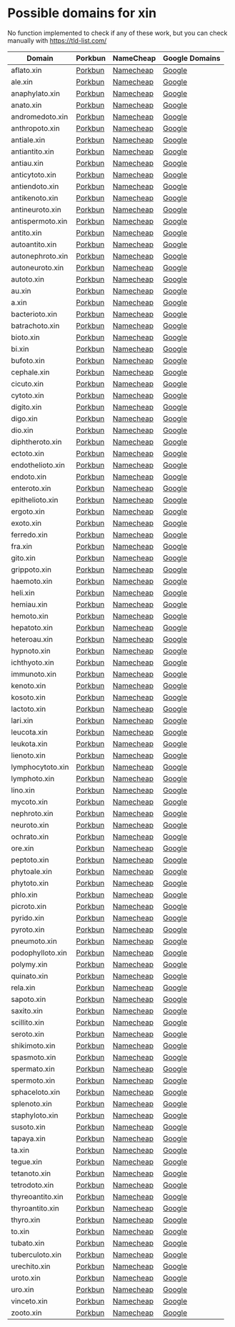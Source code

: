 # Possible domains for xin

No function implemented to check if any of these work, but you can check manually with https://tld-list.com/

| Domain | Porkbun | NameCheap | Google Domains |
|---|---|---|---|
| aflato.xin | [Porkbun](https://porkbun.com/checkout/search?prb=e814663da1&tlds=&idnLanguage=&search=search&q=aflato.xin) | [Namecheap](https://www.namecheap.com/domains/registration/results/?domain=aflato.xin) | [Google](https://domains.google.com/registrar/search?searchTerm=aflato.xin) |
| ale.xin | [Porkbun](https://porkbun.com/checkout/search?prb=e814663da1&tlds=&idnLanguage=&search=search&q=ale.xin) | [Namecheap](https://www.namecheap.com/domains/registration/results/?domain=ale.xin) | [Google](https://domains.google.com/registrar/search?searchTerm=ale.xin) |
| anaphylato.xin | [Porkbun](https://porkbun.com/checkout/search?prb=e814663da1&tlds=&idnLanguage=&search=search&q=anaphylato.xin) | [Namecheap](https://www.namecheap.com/domains/registration/results/?domain=anaphylato.xin) | [Google](https://domains.google.com/registrar/search?searchTerm=anaphylato.xin) |
| anato.xin | [Porkbun](https://porkbun.com/checkout/search?prb=e814663da1&tlds=&idnLanguage=&search=search&q=anato.xin) | [Namecheap](https://www.namecheap.com/domains/registration/results/?domain=anato.xin) | [Google](https://domains.google.com/registrar/search?searchTerm=anato.xin) |
| andromedoto.xin | [Porkbun](https://porkbun.com/checkout/search?prb=e814663da1&tlds=&idnLanguage=&search=search&q=andromedoto.xin) | [Namecheap](https://www.namecheap.com/domains/registration/results/?domain=andromedoto.xin) | [Google](https://domains.google.com/registrar/search?searchTerm=andromedoto.xin) |
| anthropoto.xin | [Porkbun](https://porkbun.com/checkout/search?prb=e814663da1&tlds=&idnLanguage=&search=search&q=anthropoto.xin) | [Namecheap](https://www.namecheap.com/domains/registration/results/?domain=anthropoto.xin) | [Google](https://domains.google.com/registrar/search?searchTerm=anthropoto.xin) |
| antiale.xin | [Porkbun](https://porkbun.com/checkout/search?prb=e814663da1&tlds=&idnLanguage=&search=search&q=antiale.xin) | [Namecheap](https://www.namecheap.com/domains/registration/results/?domain=antiale.xin) | [Google](https://domains.google.com/registrar/search?searchTerm=antiale.xin) |
| antiantito.xin | [Porkbun](https://porkbun.com/checkout/search?prb=e814663da1&tlds=&idnLanguage=&search=search&q=antiantito.xin) | [Namecheap](https://www.namecheap.com/domains/registration/results/?domain=antiantito.xin) | [Google](https://domains.google.com/registrar/search?searchTerm=antiantito.xin) |
| antiau.xin | [Porkbun](https://porkbun.com/checkout/search?prb=e814663da1&tlds=&idnLanguage=&search=search&q=antiau.xin) | [Namecheap](https://www.namecheap.com/domains/registration/results/?domain=antiau.xin) | [Google](https://domains.google.com/registrar/search?searchTerm=antiau.xin) |
| anticytoto.xin | [Porkbun](https://porkbun.com/checkout/search?prb=e814663da1&tlds=&idnLanguage=&search=search&q=anticytoto.xin) | [Namecheap](https://www.namecheap.com/domains/registration/results/?domain=anticytoto.xin) | [Google](https://domains.google.com/registrar/search?searchTerm=anticytoto.xin) |
| antiendoto.xin | [Porkbun](https://porkbun.com/checkout/search?prb=e814663da1&tlds=&idnLanguage=&search=search&q=antiendoto.xin) | [Namecheap](https://www.namecheap.com/domains/registration/results/?domain=antiendoto.xin) | [Google](https://domains.google.com/registrar/search?searchTerm=antiendoto.xin) |
| antikenoto.xin | [Porkbun](https://porkbun.com/checkout/search?prb=e814663da1&tlds=&idnLanguage=&search=search&q=antikenoto.xin) | [Namecheap](https://www.namecheap.com/domains/registration/results/?domain=antikenoto.xin) | [Google](https://domains.google.com/registrar/search?searchTerm=antikenoto.xin) |
| antineuroto.xin | [Porkbun](https://porkbun.com/checkout/search?prb=e814663da1&tlds=&idnLanguage=&search=search&q=antineuroto.xin) | [Namecheap](https://www.namecheap.com/domains/registration/results/?domain=antineuroto.xin) | [Google](https://domains.google.com/registrar/search?searchTerm=antineuroto.xin) |
| antispermoto.xin | [Porkbun](https://porkbun.com/checkout/search?prb=e814663da1&tlds=&idnLanguage=&search=search&q=antispermoto.xin) | [Namecheap](https://www.namecheap.com/domains/registration/results/?domain=antispermoto.xin) | [Google](https://domains.google.com/registrar/search?searchTerm=antispermoto.xin) |
| antito.xin | [Porkbun](https://porkbun.com/checkout/search?prb=e814663da1&tlds=&idnLanguage=&search=search&q=antito.xin) | [Namecheap](https://www.namecheap.com/domains/registration/results/?domain=antito.xin) | [Google](https://domains.google.com/registrar/search?searchTerm=antito.xin) |
| autoantito.xin | [Porkbun](https://porkbun.com/checkout/search?prb=e814663da1&tlds=&idnLanguage=&search=search&q=autoantito.xin) | [Namecheap](https://www.namecheap.com/domains/registration/results/?domain=autoantito.xin) | [Google](https://domains.google.com/registrar/search?searchTerm=autoantito.xin) |
| autonephroto.xin | [Porkbun](https://porkbun.com/checkout/search?prb=e814663da1&tlds=&idnLanguage=&search=search&q=autonephroto.xin) | [Namecheap](https://www.namecheap.com/domains/registration/results/?domain=autonephroto.xin) | [Google](https://domains.google.com/registrar/search?searchTerm=autonephroto.xin) |
| autoneuroto.xin | [Porkbun](https://porkbun.com/checkout/search?prb=e814663da1&tlds=&idnLanguage=&search=search&q=autoneuroto.xin) | [Namecheap](https://www.namecheap.com/domains/registration/results/?domain=autoneuroto.xin) | [Google](https://domains.google.com/registrar/search?searchTerm=autoneuroto.xin) |
| autoto.xin | [Porkbun](https://porkbun.com/checkout/search?prb=e814663da1&tlds=&idnLanguage=&search=search&q=autoto.xin) | [Namecheap](https://www.namecheap.com/domains/registration/results/?domain=autoto.xin) | [Google](https://domains.google.com/registrar/search?searchTerm=autoto.xin) |
| au.xin | [Porkbun](https://porkbun.com/checkout/search?prb=e814663da1&tlds=&idnLanguage=&search=search&q=au.xin) | [Namecheap](https://www.namecheap.com/domains/registration/results/?domain=au.xin) | [Google](https://domains.google.com/registrar/search?searchTerm=au.xin) |
| a.xin | [Porkbun](https://porkbun.com/checkout/search?prb=e814663da1&tlds=&idnLanguage=&search=search&q=a.xin) | [Namecheap](https://www.namecheap.com/domains/registration/results/?domain=a.xin) | [Google](https://domains.google.com/registrar/search?searchTerm=a.xin) |
| bacterioto.xin | [Porkbun](https://porkbun.com/checkout/search?prb=e814663da1&tlds=&idnLanguage=&search=search&q=bacterioto.xin) | [Namecheap](https://www.namecheap.com/domains/registration/results/?domain=bacterioto.xin) | [Google](https://domains.google.com/registrar/search?searchTerm=bacterioto.xin) |
| batrachoto.xin | [Porkbun](https://porkbun.com/checkout/search?prb=e814663da1&tlds=&idnLanguage=&search=search&q=batrachoto.xin) | [Namecheap](https://www.namecheap.com/domains/registration/results/?domain=batrachoto.xin) | [Google](https://domains.google.com/registrar/search?searchTerm=batrachoto.xin) |
| bioto.xin | [Porkbun](https://porkbun.com/checkout/search?prb=e814663da1&tlds=&idnLanguage=&search=search&q=bioto.xin) | [Namecheap](https://www.namecheap.com/domains/registration/results/?domain=bioto.xin) | [Google](https://domains.google.com/registrar/search?searchTerm=bioto.xin) |
| bi.xin | [Porkbun](https://porkbun.com/checkout/search?prb=e814663da1&tlds=&idnLanguage=&search=search&q=bi.xin) | [Namecheap](https://www.namecheap.com/domains/registration/results/?domain=bi.xin) | [Google](https://domains.google.com/registrar/search?searchTerm=bi.xin) |
| bufoto.xin | [Porkbun](https://porkbun.com/checkout/search?prb=e814663da1&tlds=&idnLanguage=&search=search&q=bufoto.xin) | [Namecheap](https://www.namecheap.com/domains/registration/results/?domain=bufoto.xin) | [Google](https://domains.google.com/registrar/search?searchTerm=bufoto.xin) |
| cephale.xin | [Porkbun](https://porkbun.com/checkout/search?prb=e814663da1&tlds=&idnLanguage=&search=search&q=cephale.xin) | [Namecheap](https://www.namecheap.com/domains/registration/results/?domain=cephale.xin) | [Google](https://domains.google.com/registrar/search?searchTerm=cephale.xin) |
| cicuto.xin | [Porkbun](https://porkbun.com/checkout/search?prb=e814663da1&tlds=&idnLanguage=&search=search&q=cicuto.xin) | [Namecheap](https://www.namecheap.com/domains/registration/results/?domain=cicuto.xin) | [Google](https://domains.google.com/registrar/search?searchTerm=cicuto.xin) |
| cytoto.xin | [Porkbun](https://porkbun.com/checkout/search?prb=e814663da1&tlds=&idnLanguage=&search=search&q=cytoto.xin) | [Namecheap](https://www.namecheap.com/domains/registration/results/?domain=cytoto.xin) | [Google](https://domains.google.com/registrar/search?searchTerm=cytoto.xin) |
| digito.xin | [Porkbun](https://porkbun.com/checkout/search?prb=e814663da1&tlds=&idnLanguage=&search=search&q=digito.xin) | [Namecheap](https://www.namecheap.com/domains/registration/results/?domain=digito.xin) | [Google](https://domains.google.com/registrar/search?searchTerm=digito.xin) |
| digo.xin | [Porkbun](https://porkbun.com/checkout/search?prb=e814663da1&tlds=&idnLanguage=&search=search&q=digo.xin) | [Namecheap](https://www.namecheap.com/domains/registration/results/?domain=digo.xin) | [Google](https://domains.google.com/registrar/search?searchTerm=digo.xin) |
| dio.xin | [Porkbun](https://porkbun.com/checkout/search?prb=e814663da1&tlds=&idnLanguage=&search=search&q=dio.xin) | [Namecheap](https://www.namecheap.com/domains/registration/results/?domain=dio.xin) | [Google](https://domains.google.com/registrar/search?searchTerm=dio.xin) |
| diphtheroto.xin | [Porkbun](https://porkbun.com/checkout/search?prb=e814663da1&tlds=&idnLanguage=&search=search&q=diphtheroto.xin) | [Namecheap](https://www.namecheap.com/domains/registration/results/?domain=diphtheroto.xin) | [Google](https://domains.google.com/registrar/search?searchTerm=diphtheroto.xin) |
| ectoto.xin | [Porkbun](https://porkbun.com/checkout/search?prb=e814663da1&tlds=&idnLanguage=&search=search&q=ectoto.xin) | [Namecheap](https://www.namecheap.com/domains/registration/results/?domain=ectoto.xin) | [Google](https://domains.google.com/registrar/search?searchTerm=ectoto.xin) |
| endothelioto.xin | [Porkbun](https://porkbun.com/checkout/search?prb=e814663da1&tlds=&idnLanguage=&search=search&q=endothelioto.xin) | [Namecheap](https://www.namecheap.com/domains/registration/results/?domain=endothelioto.xin) | [Google](https://domains.google.com/registrar/search?searchTerm=endothelioto.xin) |
| endoto.xin | [Porkbun](https://porkbun.com/checkout/search?prb=e814663da1&tlds=&idnLanguage=&search=search&q=endoto.xin) | [Namecheap](https://www.namecheap.com/domains/registration/results/?domain=endoto.xin) | [Google](https://domains.google.com/registrar/search?searchTerm=endoto.xin) |
| enteroto.xin | [Porkbun](https://porkbun.com/checkout/search?prb=e814663da1&tlds=&idnLanguage=&search=search&q=enteroto.xin) | [Namecheap](https://www.namecheap.com/domains/registration/results/?domain=enteroto.xin) | [Google](https://domains.google.com/registrar/search?searchTerm=enteroto.xin) |
| epithelioto.xin | [Porkbun](https://porkbun.com/checkout/search?prb=e814663da1&tlds=&idnLanguage=&search=search&q=epithelioto.xin) | [Namecheap](https://www.namecheap.com/domains/registration/results/?domain=epithelioto.xin) | [Google](https://domains.google.com/registrar/search?searchTerm=epithelioto.xin) |
| ergoto.xin | [Porkbun](https://porkbun.com/checkout/search?prb=e814663da1&tlds=&idnLanguage=&search=search&q=ergoto.xin) | [Namecheap](https://www.namecheap.com/domains/registration/results/?domain=ergoto.xin) | [Google](https://domains.google.com/registrar/search?searchTerm=ergoto.xin) |
| exoto.xin | [Porkbun](https://porkbun.com/checkout/search?prb=e814663da1&tlds=&idnLanguage=&search=search&q=exoto.xin) | [Namecheap](https://www.namecheap.com/domains/registration/results/?domain=exoto.xin) | [Google](https://domains.google.com/registrar/search?searchTerm=exoto.xin) |
| ferredo.xin | [Porkbun](https://porkbun.com/checkout/search?prb=e814663da1&tlds=&idnLanguage=&search=search&q=ferredo.xin) | [Namecheap](https://www.namecheap.com/domains/registration/results/?domain=ferredo.xin) | [Google](https://domains.google.com/registrar/search?searchTerm=ferredo.xin) |
| fra.xin | [Porkbun](https://porkbun.com/checkout/search?prb=e814663da1&tlds=&idnLanguage=&search=search&q=fra.xin) | [Namecheap](https://www.namecheap.com/domains/registration/results/?domain=fra.xin) | [Google](https://domains.google.com/registrar/search?searchTerm=fra.xin) |
| gito.xin | [Porkbun](https://porkbun.com/checkout/search?prb=e814663da1&tlds=&idnLanguage=&search=search&q=gito.xin) | [Namecheap](https://www.namecheap.com/domains/registration/results/?domain=gito.xin) | [Google](https://domains.google.com/registrar/search?searchTerm=gito.xin) |
| grippoto.xin | [Porkbun](https://porkbun.com/checkout/search?prb=e814663da1&tlds=&idnLanguage=&search=search&q=grippoto.xin) | [Namecheap](https://www.namecheap.com/domains/registration/results/?domain=grippoto.xin) | [Google](https://domains.google.com/registrar/search?searchTerm=grippoto.xin) |
| haemoto.xin | [Porkbun](https://porkbun.com/checkout/search?prb=e814663da1&tlds=&idnLanguage=&search=search&q=haemoto.xin) | [Namecheap](https://www.namecheap.com/domains/registration/results/?domain=haemoto.xin) | [Google](https://domains.google.com/registrar/search?searchTerm=haemoto.xin) |
| heli.xin | [Porkbun](https://porkbun.com/checkout/search?prb=e814663da1&tlds=&idnLanguage=&search=search&q=heli.xin) | [Namecheap](https://www.namecheap.com/domains/registration/results/?domain=heli.xin) | [Google](https://domains.google.com/registrar/search?searchTerm=heli.xin) |
| hemiau.xin | [Porkbun](https://porkbun.com/checkout/search?prb=e814663da1&tlds=&idnLanguage=&search=search&q=hemiau.xin) | [Namecheap](https://www.namecheap.com/domains/registration/results/?domain=hemiau.xin) | [Google](https://domains.google.com/registrar/search?searchTerm=hemiau.xin) |
| hemoto.xin | [Porkbun](https://porkbun.com/checkout/search?prb=e814663da1&tlds=&idnLanguage=&search=search&q=hemoto.xin) | [Namecheap](https://www.namecheap.com/domains/registration/results/?domain=hemoto.xin) | [Google](https://domains.google.com/registrar/search?searchTerm=hemoto.xin) |
| hepatoto.xin | [Porkbun](https://porkbun.com/checkout/search?prb=e814663da1&tlds=&idnLanguage=&search=search&q=hepatoto.xin) | [Namecheap](https://www.namecheap.com/domains/registration/results/?domain=hepatoto.xin) | [Google](https://domains.google.com/registrar/search?searchTerm=hepatoto.xin) |
| heteroau.xin | [Porkbun](https://porkbun.com/checkout/search?prb=e814663da1&tlds=&idnLanguage=&search=search&q=heteroau.xin) | [Namecheap](https://www.namecheap.com/domains/registration/results/?domain=heteroau.xin) | [Google](https://domains.google.com/registrar/search?searchTerm=heteroau.xin) |
| hypnoto.xin | [Porkbun](https://porkbun.com/checkout/search?prb=e814663da1&tlds=&idnLanguage=&search=search&q=hypnoto.xin) | [Namecheap](https://www.namecheap.com/domains/registration/results/?domain=hypnoto.xin) | [Google](https://domains.google.com/registrar/search?searchTerm=hypnoto.xin) |
| ichthyoto.xin | [Porkbun](https://porkbun.com/checkout/search?prb=e814663da1&tlds=&idnLanguage=&search=search&q=ichthyoto.xin) | [Namecheap](https://www.namecheap.com/domains/registration/results/?domain=ichthyoto.xin) | [Google](https://domains.google.com/registrar/search?searchTerm=ichthyoto.xin) |
| immunoto.xin | [Porkbun](https://porkbun.com/checkout/search?prb=e814663da1&tlds=&idnLanguage=&search=search&q=immunoto.xin) | [Namecheap](https://www.namecheap.com/domains/registration/results/?domain=immunoto.xin) | [Google](https://domains.google.com/registrar/search?searchTerm=immunoto.xin) |
| kenoto.xin | [Porkbun](https://porkbun.com/checkout/search?prb=e814663da1&tlds=&idnLanguage=&search=search&q=kenoto.xin) | [Namecheap](https://www.namecheap.com/domains/registration/results/?domain=kenoto.xin) | [Google](https://domains.google.com/registrar/search?searchTerm=kenoto.xin) |
| kosoto.xin | [Porkbun](https://porkbun.com/checkout/search?prb=e814663da1&tlds=&idnLanguage=&search=search&q=kosoto.xin) | [Namecheap](https://www.namecheap.com/domains/registration/results/?domain=kosoto.xin) | [Google](https://domains.google.com/registrar/search?searchTerm=kosoto.xin) |
| lactoto.xin | [Porkbun](https://porkbun.com/checkout/search?prb=e814663da1&tlds=&idnLanguage=&search=search&q=lactoto.xin) | [Namecheap](https://www.namecheap.com/domains/registration/results/?domain=lactoto.xin) | [Google](https://domains.google.com/registrar/search?searchTerm=lactoto.xin) |
| lari.xin | [Porkbun](https://porkbun.com/checkout/search?prb=e814663da1&tlds=&idnLanguage=&search=search&q=lari.xin) | [Namecheap](https://www.namecheap.com/domains/registration/results/?domain=lari.xin) | [Google](https://domains.google.com/registrar/search?searchTerm=lari.xin) |
| leucota.xin | [Porkbun](https://porkbun.com/checkout/search?prb=e814663da1&tlds=&idnLanguage=&search=search&q=leucota.xin) | [Namecheap](https://www.namecheap.com/domains/registration/results/?domain=leucota.xin) | [Google](https://domains.google.com/registrar/search?searchTerm=leucota.xin) |
| leukota.xin | [Porkbun](https://porkbun.com/checkout/search?prb=e814663da1&tlds=&idnLanguage=&search=search&q=leukota.xin) | [Namecheap](https://www.namecheap.com/domains/registration/results/?domain=leukota.xin) | [Google](https://domains.google.com/registrar/search?searchTerm=leukota.xin) |
| lienoto.xin | [Porkbun](https://porkbun.com/checkout/search?prb=e814663da1&tlds=&idnLanguage=&search=search&q=lienoto.xin) | [Namecheap](https://www.namecheap.com/domains/registration/results/?domain=lienoto.xin) | [Google](https://domains.google.com/registrar/search?searchTerm=lienoto.xin) |
| lymphocytoto.xin | [Porkbun](https://porkbun.com/checkout/search?prb=e814663da1&tlds=&idnLanguage=&search=search&q=lymphocytoto.xin) | [Namecheap](https://www.namecheap.com/domains/registration/results/?domain=lymphocytoto.xin) | [Google](https://domains.google.com/registrar/search?searchTerm=lymphocytoto.xin) |
| lymphoto.xin | [Porkbun](https://porkbun.com/checkout/search?prb=e814663da1&tlds=&idnLanguage=&search=search&q=lymphoto.xin) | [Namecheap](https://www.namecheap.com/domains/registration/results/?domain=lymphoto.xin) | [Google](https://domains.google.com/registrar/search?searchTerm=lymphoto.xin) |
| lino.xin | [Porkbun](https://porkbun.com/checkout/search?prb=e814663da1&tlds=&idnLanguage=&search=search&q=lino.xin) | [Namecheap](https://www.namecheap.com/domains/registration/results/?domain=lino.xin) | [Google](https://domains.google.com/registrar/search?searchTerm=lino.xin) |
| mycoto.xin | [Porkbun](https://porkbun.com/checkout/search?prb=e814663da1&tlds=&idnLanguage=&search=search&q=mycoto.xin) | [Namecheap](https://www.namecheap.com/domains/registration/results/?domain=mycoto.xin) | [Google](https://domains.google.com/registrar/search?searchTerm=mycoto.xin) |
| nephroto.xin | [Porkbun](https://porkbun.com/checkout/search?prb=e814663da1&tlds=&idnLanguage=&search=search&q=nephroto.xin) | [Namecheap](https://www.namecheap.com/domains/registration/results/?domain=nephroto.xin) | [Google](https://domains.google.com/registrar/search?searchTerm=nephroto.xin) |
| neuroto.xin | [Porkbun](https://porkbun.com/checkout/search?prb=e814663da1&tlds=&idnLanguage=&search=search&q=neuroto.xin) | [Namecheap](https://www.namecheap.com/domains/registration/results/?domain=neuroto.xin) | [Google](https://domains.google.com/registrar/search?searchTerm=neuroto.xin) |
| ochrato.xin | [Porkbun](https://porkbun.com/checkout/search?prb=e814663da1&tlds=&idnLanguage=&search=search&q=ochrato.xin) | [Namecheap](https://www.namecheap.com/domains/registration/results/?domain=ochrato.xin) | [Google](https://domains.google.com/registrar/search?searchTerm=ochrato.xin) |
| ore.xin | [Porkbun](https://porkbun.com/checkout/search?prb=e814663da1&tlds=&idnLanguage=&search=search&q=ore.xin) | [Namecheap](https://www.namecheap.com/domains/registration/results/?domain=ore.xin) | [Google](https://domains.google.com/registrar/search?searchTerm=ore.xin) |
| peptoto.xin | [Porkbun](https://porkbun.com/checkout/search?prb=e814663da1&tlds=&idnLanguage=&search=search&q=peptoto.xin) | [Namecheap](https://www.namecheap.com/domains/registration/results/?domain=peptoto.xin) | [Google](https://domains.google.com/registrar/search?searchTerm=peptoto.xin) |
| phytoale.xin | [Porkbun](https://porkbun.com/checkout/search?prb=e814663da1&tlds=&idnLanguage=&search=search&q=phytoale.xin) | [Namecheap](https://www.namecheap.com/domains/registration/results/?domain=phytoale.xin) | [Google](https://domains.google.com/registrar/search?searchTerm=phytoale.xin) |
| phytoto.xin | [Porkbun](https://porkbun.com/checkout/search?prb=e814663da1&tlds=&idnLanguage=&search=search&q=phytoto.xin) | [Namecheap](https://www.namecheap.com/domains/registration/results/?domain=phytoto.xin) | [Google](https://domains.google.com/registrar/search?searchTerm=phytoto.xin) |
| phlo.xin | [Porkbun](https://porkbun.com/checkout/search?prb=e814663da1&tlds=&idnLanguage=&search=search&q=phlo.xin) | [Namecheap](https://www.namecheap.com/domains/registration/results/?domain=phlo.xin) | [Google](https://domains.google.com/registrar/search?searchTerm=phlo.xin) |
| picroto.xin | [Porkbun](https://porkbun.com/checkout/search?prb=e814663da1&tlds=&idnLanguage=&search=search&q=picroto.xin) | [Namecheap](https://www.namecheap.com/domains/registration/results/?domain=picroto.xin) | [Google](https://domains.google.com/registrar/search?searchTerm=picroto.xin) |
| pyrido.xin | [Porkbun](https://porkbun.com/checkout/search?prb=e814663da1&tlds=&idnLanguage=&search=search&q=pyrido.xin) | [Namecheap](https://www.namecheap.com/domains/registration/results/?domain=pyrido.xin) | [Google](https://domains.google.com/registrar/search?searchTerm=pyrido.xin) |
| pyroto.xin | [Porkbun](https://porkbun.com/checkout/search?prb=e814663da1&tlds=&idnLanguage=&search=search&q=pyroto.xin) | [Namecheap](https://www.namecheap.com/domains/registration/results/?domain=pyroto.xin) | [Google](https://domains.google.com/registrar/search?searchTerm=pyroto.xin) |
| pneumoto.xin | [Porkbun](https://porkbun.com/checkout/search?prb=e814663da1&tlds=&idnLanguage=&search=search&q=pneumoto.xin) | [Namecheap](https://www.namecheap.com/domains/registration/results/?domain=pneumoto.xin) | [Google](https://domains.google.com/registrar/search?searchTerm=pneumoto.xin) |
| podophylloto.xin | [Porkbun](https://porkbun.com/checkout/search?prb=e814663da1&tlds=&idnLanguage=&search=search&q=podophylloto.xin) | [Namecheap](https://www.namecheap.com/domains/registration/results/?domain=podophylloto.xin) | [Google](https://domains.google.com/registrar/search?searchTerm=podophylloto.xin) |
| polymy.xin | [Porkbun](https://porkbun.com/checkout/search?prb=e814663da1&tlds=&idnLanguage=&search=search&q=polymy.xin) | [Namecheap](https://www.namecheap.com/domains/registration/results/?domain=polymy.xin) | [Google](https://domains.google.com/registrar/search?searchTerm=polymy.xin) |
| quinato.xin | [Porkbun](https://porkbun.com/checkout/search?prb=e814663da1&tlds=&idnLanguage=&search=search&q=quinato.xin) | [Namecheap](https://www.namecheap.com/domains/registration/results/?domain=quinato.xin) | [Google](https://domains.google.com/registrar/search?searchTerm=quinato.xin) |
| rela.xin | [Porkbun](https://porkbun.com/checkout/search?prb=e814663da1&tlds=&idnLanguage=&search=search&q=rela.xin) | [Namecheap](https://www.namecheap.com/domains/registration/results/?domain=rela.xin) | [Google](https://domains.google.com/registrar/search?searchTerm=rela.xin) |
| sapoto.xin | [Porkbun](https://porkbun.com/checkout/search?prb=e814663da1&tlds=&idnLanguage=&search=search&q=sapoto.xin) | [Namecheap](https://www.namecheap.com/domains/registration/results/?domain=sapoto.xin) | [Google](https://domains.google.com/registrar/search?searchTerm=sapoto.xin) |
| saxito.xin | [Porkbun](https://porkbun.com/checkout/search?prb=e814663da1&tlds=&idnLanguage=&search=search&q=saxito.xin) | [Namecheap](https://www.namecheap.com/domains/registration/results/?domain=saxito.xin) | [Google](https://domains.google.com/registrar/search?searchTerm=saxito.xin) |
| scillito.xin | [Porkbun](https://porkbun.com/checkout/search?prb=e814663da1&tlds=&idnLanguage=&search=search&q=scillito.xin) | [Namecheap](https://www.namecheap.com/domains/registration/results/?domain=scillito.xin) | [Google](https://domains.google.com/registrar/search?searchTerm=scillito.xin) |
| seroto.xin | [Porkbun](https://porkbun.com/checkout/search?prb=e814663da1&tlds=&idnLanguage=&search=search&q=seroto.xin) | [Namecheap](https://www.namecheap.com/domains/registration/results/?domain=seroto.xin) | [Google](https://domains.google.com/registrar/search?searchTerm=seroto.xin) |
| shikimoto.xin | [Porkbun](https://porkbun.com/checkout/search?prb=e814663da1&tlds=&idnLanguage=&search=search&q=shikimoto.xin) | [Namecheap](https://www.namecheap.com/domains/registration/results/?domain=shikimoto.xin) | [Google](https://domains.google.com/registrar/search?searchTerm=shikimoto.xin) |
| spasmoto.xin | [Porkbun](https://porkbun.com/checkout/search?prb=e814663da1&tlds=&idnLanguage=&search=search&q=spasmoto.xin) | [Namecheap](https://www.namecheap.com/domains/registration/results/?domain=spasmoto.xin) | [Google](https://domains.google.com/registrar/search?searchTerm=spasmoto.xin) |
| spermato.xin | [Porkbun](https://porkbun.com/checkout/search?prb=e814663da1&tlds=&idnLanguage=&search=search&q=spermato.xin) | [Namecheap](https://www.namecheap.com/domains/registration/results/?domain=spermato.xin) | [Google](https://domains.google.com/registrar/search?searchTerm=spermato.xin) |
| spermoto.xin | [Porkbun](https://porkbun.com/checkout/search?prb=e814663da1&tlds=&idnLanguage=&search=search&q=spermoto.xin) | [Namecheap](https://www.namecheap.com/domains/registration/results/?domain=spermoto.xin) | [Google](https://domains.google.com/registrar/search?searchTerm=spermoto.xin) |
| sphaceloto.xin | [Porkbun](https://porkbun.com/checkout/search?prb=e814663da1&tlds=&idnLanguage=&search=search&q=sphaceloto.xin) | [Namecheap](https://www.namecheap.com/domains/registration/results/?domain=sphaceloto.xin) | [Google](https://domains.google.com/registrar/search?searchTerm=sphaceloto.xin) |
| splenoto.xin | [Porkbun](https://porkbun.com/checkout/search?prb=e814663da1&tlds=&idnLanguage=&search=search&q=splenoto.xin) | [Namecheap](https://www.namecheap.com/domains/registration/results/?domain=splenoto.xin) | [Google](https://domains.google.com/registrar/search?searchTerm=splenoto.xin) |
| staphyloto.xin | [Porkbun](https://porkbun.com/checkout/search?prb=e814663da1&tlds=&idnLanguage=&search=search&q=staphyloto.xin) | [Namecheap](https://www.namecheap.com/domains/registration/results/?domain=staphyloto.xin) | [Google](https://domains.google.com/registrar/search?searchTerm=staphyloto.xin) |
| susoto.xin | [Porkbun](https://porkbun.com/checkout/search?prb=e814663da1&tlds=&idnLanguage=&search=search&q=susoto.xin) | [Namecheap](https://www.namecheap.com/domains/registration/results/?domain=susoto.xin) | [Google](https://domains.google.com/registrar/search?searchTerm=susoto.xin) |
| tapaya.xin | [Porkbun](https://porkbun.com/checkout/search?prb=e814663da1&tlds=&idnLanguage=&search=search&q=tapaya.xin) | [Namecheap](https://www.namecheap.com/domains/registration/results/?domain=tapaya.xin) | [Google](https://domains.google.com/registrar/search?searchTerm=tapaya.xin) |
| ta.xin | [Porkbun](https://porkbun.com/checkout/search?prb=e814663da1&tlds=&idnLanguage=&search=search&q=ta.xin) | [Namecheap](https://www.namecheap.com/domains/registration/results/?domain=ta.xin) | [Google](https://domains.google.com/registrar/search?searchTerm=ta.xin) |
| tegue.xin | [Porkbun](https://porkbun.com/checkout/search?prb=e814663da1&tlds=&idnLanguage=&search=search&q=tegue.xin) | [Namecheap](https://www.namecheap.com/domains/registration/results/?domain=tegue.xin) | [Google](https://domains.google.com/registrar/search?searchTerm=tegue.xin) |
| tetanoto.xin | [Porkbun](https://porkbun.com/checkout/search?prb=e814663da1&tlds=&idnLanguage=&search=search&q=tetanoto.xin) | [Namecheap](https://www.namecheap.com/domains/registration/results/?domain=tetanoto.xin) | [Google](https://domains.google.com/registrar/search?searchTerm=tetanoto.xin) |
| tetrodoto.xin | [Porkbun](https://porkbun.com/checkout/search?prb=e814663da1&tlds=&idnLanguage=&search=search&q=tetrodoto.xin) | [Namecheap](https://www.namecheap.com/domains/registration/results/?domain=tetrodoto.xin) | [Google](https://domains.google.com/registrar/search?searchTerm=tetrodoto.xin) |
| thyreoantito.xin | [Porkbun](https://porkbun.com/checkout/search?prb=e814663da1&tlds=&idnLanguage=&search=search&q=thyreoantito.xin) | [Namecheap](https://www.namecheap.com/domains/registration/results/?domain=thyreoantito.xin) | [Google](https://domains.google.com/registrar/search?searchTerm=thyreoantito.xin) |
| thyroantito.xin | [Porkbun](https://porkbun.com/checkout/search?prb=e814663da1&tlds=&idnLanguage=&search=search&q=thyroantito.xin) | [Namecheap](https://www.namecheap.com/domains/registration/results/?domain=thyroantito.xin) | [Google](https://domains.google.com/registrar/search?searchTerm=thyroantito.xin) |
| thyro.xin | [Porkbun](https://porkbun.com/checkout/search?prb=e814663da1&tlds=&idnLanguage=&search=search&q=thyro.xin) | [Namecheap](https://www.namecheap.com/domains/registration/results/?domain=thyro.xin) | [Google](https://domains.google.com/registrar/search?searchTerm=thyro.xin) |
| to.xin | [Porkbun](https://porkbun.com/checkout/search?prb=e814663da1&tlds=&idnLanguage=&search=search&q=to.xin) | [Namecheap](https://www.namecheap.com/domains/registration/results/?domain=to.xin) | [Google](https://domains.google.com/registrar/search?searchTerm=to.xin) |
| tubato.xin | [Porkbun](https://porkbun.com/checkout/search?prb=e814663da1&tlds=&idnLanguage=&search=search&q=tubato.xin) | [Namecheap](https://www.namecheap.com/domains/registration/results/?domain=tubato.xin) | [Google](https://domains.google.com/registrar/search?searchTerm=tubato.xin) |
| tuberculoto.xin | [Porkbun](https://porkbun.com/checkout/search?prb=e814663da1&tlds=&idnLanguage=&search=search&q=tuberculoto.xin) | [Namecheap](https://www.namecheap.com/domains/registration/results/?domain=tuberculoto.xin) | [Google](https://domains.google.com/registrar/search?searchTerm=tuberculoto.xin) |
| urechito.xin | [Porkbun](https://porkbun.com/checkout/search?prb=e814663da1&tlds=&idnLanguage=&search=search&q=urechito.xin) | [Namecheap](https://www.namecheap.com/domains/registration/results/?domain=urechito.xin) | [Google](https://domains.google.com/registrar/search?searchTerm=urechito.xin) |
| uroto.xin | [Porkbun](https://porkbun.com/checkout/search?prb=e814663da1&tlds=&idnLanguage=&search=search&q=uroto.xin) | [Namecheap](https://www.namecheap.com/domains/registration/results/?domain=uroto.xin) | [Google](https://domains.google.com/registrar/search?searchTerm=uroto.xin) |
| uro.xin | [Porkbun](https://porkbun.com/checkout/search?prb=e814663da1&tlds=&idnLanguage=&search=search&q=uro.xin) | [Namecheap](https://www.namecheap.com/domains/registration/results/?domain=uro.xin) | [Google](https://domains.google.com/registrar/search?searchTerm=uro.xin) |
| vinceto.xin | [Porkbun](https://porkbun.com/checkout/search?prb=e814663da1&tlds=&idnLanguage=&search=search&q=vinceto.xin) | [Namecheap](https://www.namecheap.com/domains/registration/results/?domain=vinceto.xin) | [Google](https://domains.google.com/registrar/search?searchTerm=vinceto.xin) |
| zooto.xin | [Porkbun](https://porkbun.com/checkout/search?prb=e814663da1&tlds=&idnLanguage=&search=search&q=zooto.xin) | [Namecheap](https://www.namecheap.com/domains/registration/results/?domain=zooto.xin) | [Google](https://domains.google.com/registrar/search?searchTerm=zooto.xin) |
